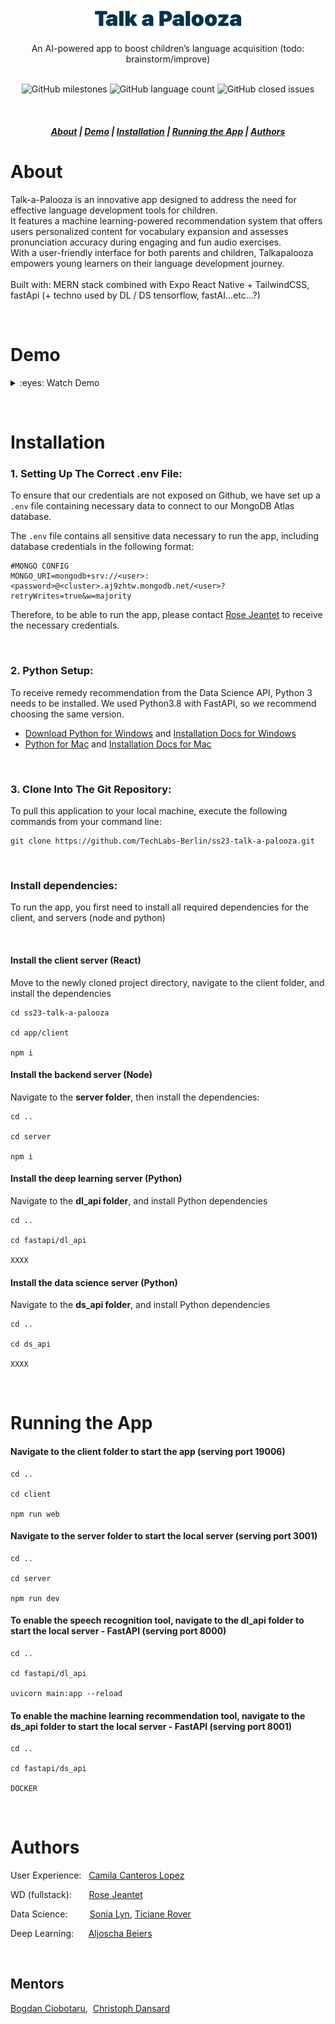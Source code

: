 <p align="center">
<img src="https://raw.githubusercontent.com/TechLabs-Berlin/ss23-talk-a-palooza/documentation/app/client/assets/images/talkAPalooza.png" width="250px"></p>
</p>

<div align="center">
An AI-powered app to boost children’s language acquisition (todo: brainstorm/improve)
<br><br>

</div>

<div align="center">

 ![GitHub milestones](https://img.shields.io/github/milestones/all/TechLabs-Berlin/ss23-talk-a-palooza?color=7D93CD&style=for-the-badge) ![GitHub language count](https://img.shields.io/github/languages/count/TechLabs-Berlin/ss23-talk-a-palooza?color=B6E08C&style=for-the-badge)   ![GitHub closed issues](https://img.shields.io/github/issues-closed-raw/TechLabs-Berlin/ss23-talk-a-palooza?color=FFBBB4&style=for-the-badge)

</div>

&nbsp;

<h5 align="center">
  <a href="#about">About</a>  |
  <a href="#demo">Demo</a>  |
  <a href="#installation">Installation</a>  |
  <a href="#running-the-app">Running the App</a>  |
  <a href="#authors">Authors</a>
</h5>



# About

Talk-a-Palooza is an innovative app designed to address the need for effective language development tools for children.<br> 
It features a machine learning-powered recommendation system that offers users personalized content for vocabulary expansion and assesses pronunciation accuracy during engaging and fun audio exercises.<br>With a user-friendly interface for both parents and children, Talkapalooza empowers young learners on their language development journey.<br><br>
Built with: MERN stack combined with Expo React Native + TailwindCSS, fastApi (+ techno used by DL / DS tensorflow, fastAI...etc...?)

&nbsp;

# Demo

<details>

&nbsp;


<summary>:eyes: Watch Demo</summary>

![Demo](./[LINK])

</details>


&nbsp;
&nbsp;

# Installation

### 1. Setting Up The Correct .env File:
To ensure that our credentials are not exposed on Github, we have set up a <code>.env</code> file containing necessary data to connect to our MongoDB Atlas database. 

The <code>.env</code> file contains all sensitive data necessary to run the app, including database credentials in the following format:
```
#MONGO CONFIG
MONGO_URI=mongodb+srv://<user>:<password>@<cluster>.aj9zhtw.mongodb.net/<user>?retryWrites=true&w=majority
```
Therefore, to be able to run the app, please contact [Rose Jeantet](https://github.com/rjeantet) to receive the necessary credentials.

&nbsp;

### 2. Python Setup:
To receive remedy recommendation from the Data Science API, Python 3 needs to be installed. We used Python3.8 with FastAPI, so we recommend choosing the same version.

* [Download Python for Windows](https://www.python.org/downloads/windows/) and [Installation Docs for Windows](https://docs.python.org/3.8/using/windows.html)
* [Python for Mac](https://www.python.org/downloads/macos/) and [Installation Docs for Mac](https://docs.python.org/3.8/using/mac.html)

&nbsp;

### 3. Clone Into The Git Repository:
To pull this application to your local machine, execute the following commands from your command line:

```
git clone https://github.com/TechLabs-Berlin/ss23-talk-a-palooza.git
```

&nbsp;

### Install dependencies:
To run the app, you first need to install all required dependencies for the client, and servers (node and python)

&nbsp;

#### Install the client server (React)

Move to the newly cloned project directory, navigate to the client folder, and install the dependencies
```
cd ss23-talk-a-palooza

cd app/client

npm i
```

#### Install the backend server (Node) 

Navigate to the **server folder**, then install the dependencies:
```
cd ..

cd server

npm i
```

#### Install the deep learning server (Python)  

Navigate to the **dl_api folder**, and install Python dependencies
```
cd ..

cd fastapi/dl_api

XXXX
```

#### Install the data science server (Python)

Navigate to the **ds_api folder**, and install Python dependencies
```
cd ..

cd ds_api

XXXX
```

&nbsp;
&nbsp;

# Running the App
#### Navigate to the **client folder** to start the app (serving port 19006)
```
cd ..

cd client

npm run web
```

#### Navigate to the **server folder** to start the local server (serving port 3001)
```
cd ..

cd server

npm run dev
```
#### To enable the speech recognition tool, navigate to the **dl_api folder** to start the local server - FastAPI (serving port 8000)
```
cd ..

cd fastapi/dl_api

uvicorn main:app --reload
```

#### To enable the machine learning recommendation tool, navigate to the **ds_api folder** to start the local server - FastAPI (serving port 8001)
```
cd ..

cd fastapi/ds_api

DOCKER
```

&nbsp;
&nbsp;

# Authors
User Experience:&nbsp;&nbsp; [Camila Canteros Lopez](https://github.com/Camilagraciac) &nbsp;

WD (fullstack):&nbsp;&nbsp;&nbsp;&nbsp;&nbsp;&nbsp; [Rose Jeantet](https://github.com/rjeantet) &nbsp;

Data Science:&nbsp;&nbsp;&nbsp;&nbsp;&nbsp;&nbsp;&nbsp;&nbsp; [Sonia Lyn](https://github.com/lynso), [Ticiane Rover](https://github.com/TicianeRover) &nbsp;

Deep Learning:&nbsp;&nbsp;&nbsp;&nbsp;&nbsp; [Aljoscha Beiers](https://github.com/alj-b) &nbsp;

&nbsp;

## Mentors
[Bogdan Ciobotaru](https://github.com/bciobo), &nbsp;[Christoph Dansard](https://github.com/cdans) &nbsp;



